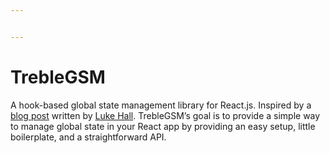 ```yaml
---


---
```


<h1 id="treblegsm">TrebleGSM</h1>
<p>A hook-based global state management library for React.js.  Inspired by a <a href="https://medium.com/simply/state-management-with-react-hooks-and-context-api-at-10-lines-of-code-baf6be8302c">blog post</a> written by <a href="https://medium.com/@luke.hall">Luke Hall</a>. TrebleGSM’s goal is to provide a simple way to manage global state in your React app by providing an easy setup, little boilerplate, and a straightforward API.</p>

